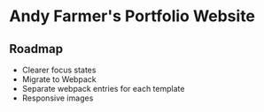 # Andy Farmer's Portfolio Website

## Roadmap
 
 - Clearer focus states
 - Migrate to Webpack
 - Separate webpack entries for each template
 - Responsive images
